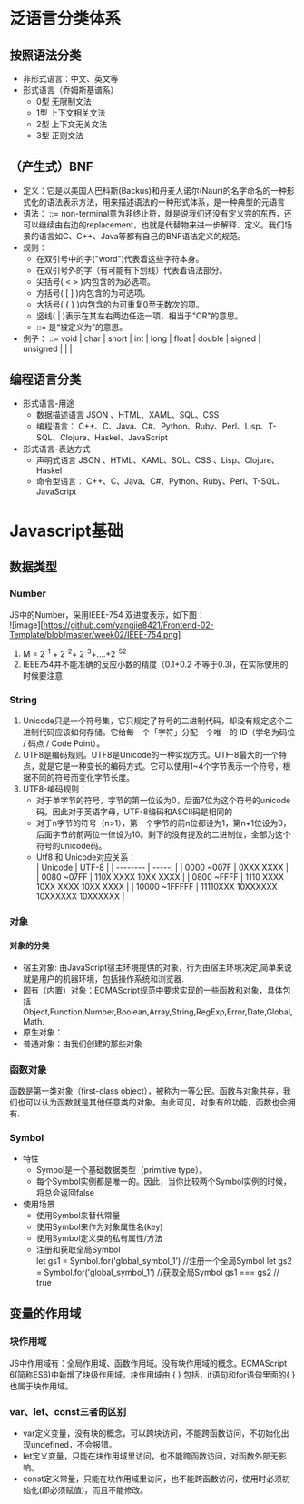 # 泛语言分类体系
## 按照语法分类
- 非形式语言：中文、英文等
- 形式语言（乔姆斯基谱系）
    - 0型 无限制文法
    - 1型 上下文相关文法
    - 2型 上下文无关文法
    - 3型 正则文法<br>
## （产生式）BNF
- 定义：它是以美国人巴科斯(Backus)和丹麦人诺尔(Naur)的名字命名的一种形式化的语法表示方法，用来描述语法的一种形式体系，是一种典型的元语言
- 语法：<non-terminal> ::= <replacement>
        non-terminal意为非终止符，就是说我们还没有定义完的东西，还可以继续由右边的replacement，也就是代替物来进一步解释、定义。我们场景的语言如C、C++、Java等都有自己的BNF语法定义的规范。
- 规则：
    - 在双引号中的字("word")代表着这些字符本身。
    - 在双引号外的字（有可能有下划线）代表着语法部分。
    - 尖括号( < > )内包含的为必选项。
    - 方括号( [ ] )内包含的为可选项。
    - 大括号( { } )内包含的为可重复0至无数次的项。
    - 竖线( | )表示在其左右两边任选一项，相当于"OR"的意思。
    - ::= 是“被定义为”的意思。
- 例子：
    <type-specifier> ::= void
                   | char
                   | short
                   | int
                   | long
                   | float
                   | double
                   | signed
                   | unsigned
                   | <struct-or-union-specifier>
                   | <enum-specifier>
                   | <typedef-name>
## 编程语言分类
- 形式语言-用途 
    - 数据描述语言 JSON 、HTML、XAML、SQL、CSS 
    - 编程语言： C++、C、Java、C#、Python、Ruby、Perl、Lisp、T-SQL、Clojure、Haskel、JavaScript       
- 形式语言-表达方式 
    - 声明式语言 JSON 、HTML、XAML、SQL、CSS 、Lisp、Clojure、Haskel
    - 命令型语言： C++、C、Java、C#、Python、Ruby、Perl、T-SQL、JavaScript <br>
# Javascript基础
## 数据类型
### Number
JS中的Number，采用IEEE-754 双进度表示，如下图：<br>
![image][https://github.com/yangjie8421/Frontend-02-Template/blob/master/week02/IEEE-754.png]

1. M = 2<sup>-1</sup> + 2<sup>-2</sup>+ 2<sup>-3</sup>+....+2<sup>-52</sup> <br>
2. IEEE754并不能准确的反应小数的精度（0.1+0.2 不等于0.3)，在实际使用的时候要注意

### String
1. Unicode只是一个符号集，它只规定了符号的二进制代码，却没有规定这个二进制代码应该如何存储。它给每一个「字符」分配一个唯一的 ID（学名为码位 / 码点 / Code Point）。
2. UTF8是编码规则。UTF8是Unicode的一种实现方式。UTF-8最大的一个特点，就是它是一种变长的编码方式。它可以使用1~4个字节表示一个符号，根据不同的符号而变化字节长度。
4. UTF8-编码规则：
    - 对于单字节的符号，字节的第一位设为0，后面7位为这个符号的unicode码。因此对于英语字母，UTF-8编码和ASCII码是相同的
    - 对于n字节的符号（n>1），第一个字节的前n位都设为1，第n+1位设为0，后面字节的前两位一律设为10。剩下的没有提及的二进制位，全部为这个符号的unicode码。
    - Utf8 和 Unicode对应关系：<br>
        | Unicode        | UTF-8        | 
        | --------       | -----:       | 
        | 0000 ~007F     | 0XXX XXXX    |  
        | 0080 ~07FF     | 110X XXXX 10XX XXXX |
        | 0800 ~FFFF     | 1110 XXXX 10XX XXXX 10XX XXXX      | 
        | 10000 ~1FFFFF  | 11110XXX 10XXXXXX 10XXXXXX 10XXXXXX     | 

### 对象
#### 对象的分类
- 宿主对象: 由JavaScript宿主环境提供的对象，行为由宿主环境决定,简单来说就是用户的机器环境，包括操作系统和浏览器.
- 固有（内置）对象：ECMAScript规范中要求实现的一些函数和对象，具体包括Object,Function,Number,Boolean,Array,String,RegExp,Error,Date,Global,Math.
- 原生对象：
- 普通对象：由我们创建的那些对象
### 函数对象
函数是第一类对象（first-class object），被称为一等公民。函数与对象共存，我们也可以认为函数就是其他任意类的对象。由此可见，对象有的功能，函数也会拥有.
### Symbol
- 特性
    - Symbol是一个基础数据类型（primitive type）。
    - 每个Symbol实例都是唯一的。因此，当你比较两个Symbol实例的时候，将总会返回false
- 使用场景
    - 使用Symbol来替代常量
    - 使用Symbol来作为对象属性名(key)
    - 使用Symbol定义类的私有属性/方法
    - 注册和获取全局Symbol<br>
        let gs1 = Symbol.for('global_symbol_1')  //注册一个全局Symbol
        let gs2 = Symbol.for('global_symbol_1')  //获取全局Symbol
        gs1 === gs2  // true
## 变量的作用域
### 块作用域
JS中作用域有：全局作用域、函数作用域。没有块作用域的概念。ECMAScript 6(简称ES6)中新增了块级作用域。块作用域由 { } 包括，if语句和for语句里面的{ }也属于块作用域。 
### var、let、const三者的区别
- var定义变量，没有块的概念，可以跨块访问，不能跨函数访问，不初始化出现undefined，不会报错。
- let定义变量，只能在块作用域里访问，也不能跨函数访问，对函数外部无影响。
- const定义常量，只能在块作用域里访问，也不能跨函数访问，使用时必须初始化(即必须赋值)，而且不能修改。
